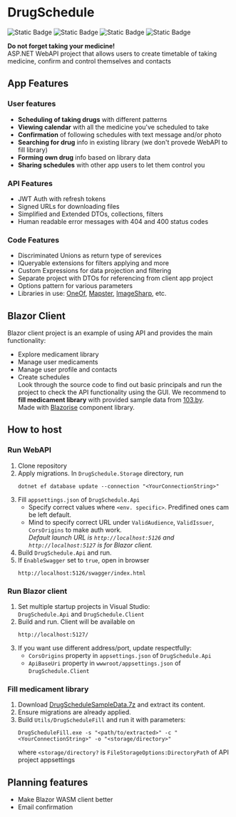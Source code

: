 # DrugSchedule
![Static Badge](https://img.shields.io/badge/.NET%208-blue?style=for-the-badge)
![Static Badge](https://img.shields.io/badge/EF%20Core-8A2BE2?style=for-the-badge)
![Static Badge](https://img.shields.io/badge/SQL%20Server-d38712?style=for-the-badge)
![Static Badge](https://img.shields.io/badge/Blazor_WASM-592c8c?style=for-the-badge)    
     
**Do not forget taking your medicine!**    
ASP.NET WebAPI project that allows users to create timetable of taking medicine, confirm and control themselves and contacts     
    
## App Features
### User features
- **Scheduling of taking drugs** with different patterns
- **Viewing calendar** with all the medicine you've scheduled to take 
- **Confirmation** of following schedules with text message and/or photo 
- **Searching for drug** info in existing library (we don't provede WebAPI to fill library)
- **Forming own drug** info based on library data
- **Sharing schedules** with other app users to let them control you

### API Features
- JWT Auth with refresh tokens
- Signed URLs for downloading files
- Simplified and Extended DTOs, collections, filters
- Human readable error messages with 404 and 400 status codes

### Code Features
- Discriminated Unions as return type of serevices
- IQueryable extensions for filters applying and more
- Custom Expressions for data projection and filtering
- Separate project with DTOs for referencing from client app project
- Options pattern for various parameters
- Libraries in use: [OneOf](https://github.com/mcintyre321/OneOf), [Mapster](https://github.com/MapsterMapper/Mapster), [ImageSharp](https://github.com/SixLabors/ImageSharp), etc.     
     
## Blazor Client
Blazor client project is an example of using API and provides the main functionality:
- Explore medicament library
- Manage user medicaments
- Manage user profile and contacts
- Create schedules     
Look through the source code to find out basic principals and run the project to check the API functionality using the GUI. We recommend to **fill medicament library** with provided sample data from [103.by](https://apteka.103.by/).    
Made with [Blazorise](https://github.com/Megabit/Blazorise) component library.     
     
     
## How to host
### Run WebAPI
1. Clone repository
1. Apply migrations. In `DrugSchedule.Storage` directory, run
   ```
   dotnet ef database update --connection "<YourConnectionString>"
   ```
1. Fill `appsettings.json` of `DrugSchedule.Api`
   - Specify correct values where `<env. specific>`. Predifined ones cam be left default.    
   - Mind to specify correct URL under `ValidAudience`, `ValidIssuer`, `CorsOrigins` to make auth work.    
     *Default launch URL is `http://localhost:5126` and `http://localhost:5127` is for Blazor client.* 
1. Build `DrugSchedule.Api` and run.   
1. If `EnableSwagger` set to `true`, open in browser
   ```
   http://localhost:5126/swagger/index.html
   ```
        
### Run Blazor client
1. Set multiple startup projects in Visual Studio:    
   `DrugSchedule.Api` and `DrugSchedule.Client`
1. Build and run. Client will be available on
   ```
   http://localhost:5127/
   ```
1. If you want use different address/port, update respectfully:
   - `CorsOrigins` property in `appsettings.json` of `DrugSchedule.Api`
   - `ApiBaseUri` property in `wwwroot/appsettings.json` of `DrugSchedule.Client`
        
### Fill medicament library
1. Download [DrugScheduleSampleData.7z](https://www.mediafire.com/file/r42zsb7uqqze8t9/DrugScheduleSampleData.7z/file) and extract its content.
1. Ensure migrations are already applied. 
1. Build `Utils/DrugScheduleFill` and run it with parameters:
   ```
   DrugScheduleFill.exe -s "<path/to/extracted>" -c "<YourConnectionString>" -o "<storage/directory>"
   ```
   where `<storage/directory?` is `FileStorageOptions:DirectoryPath` of API project appsettings     
        
## Planning features
- Make Blazor WASM client better
- Email confirmation
